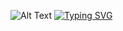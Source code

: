 ![Alt Text](https://64.media.tumblr.com/ba8c705edd2bed0a28d9458811155d69/tumblr_onxkyoloha1w05w8zo1_500.gifv)
[![Typing SVG](https://readme-typing-svg.demolab.com?font=Fira+Code&pause=1000&color=F78A1A&width=435&lines=Casual+csharp+enjoyer)](https://git.io/typing-svg)
